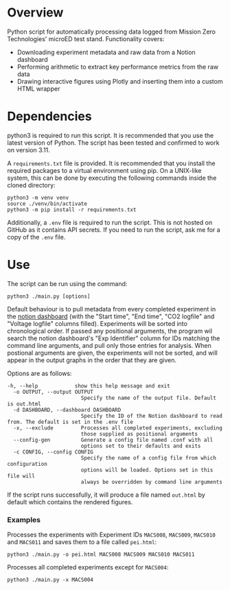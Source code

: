 # Overview
Python script for automatically processing data logged from Mission Zero Technologies' microED test stand. Functionality covers:
- Downloading experiment metadata and raw data from a Notion dashboard
- Performing arithmetic to extract key performance metrics from the raw data
- Drawing interactive figures using Plotly and inserting them into a custom HTML wrapper

# Dependencies
python3 is required to run this script. It is recommended that you use the latest version of Python. The script has been tested and confirmed to work on version 3.11.

A `requirements.txt` file is provided. It is recommended that you install the required packages to a virtual environment using pip. On a UNIX-like system, this can be done by executing the following commands inside the cloned directory:
```
python3 -m venv venv
source ./venv/bin/activate
python3 -m pip install -r requirements.txt
```

Additionally, a `.env` file is required to run the script. This is not hosted on GitHub as it contains API secrets. If you need to run the script, ask me for a copy of the `.env` file.

# Use
The script can be run using the command:
```
python3 ./main.py [options]
```
Default behaviour is to pull metadata from every completed experiment in the [notion dashboard](https://www.notion.so/mzt/MicroED-AEM-crossover-screening-7f7b3d759880499394355da5333392cb) (with the "Start time", "End time", "CO2 logfile" and "Voltage logfile" columns filled). Experiments will be sorted into chronological order.
If passed any positional arguments, the program wil search the notion dashboard's "Exp Identifier" column for IDs matching the command line arguments, and pull only those entries for analysis. When postional arguments are given, the experiments will not be sorted, and will appear in the output graphs in the order that they are given.

Options are as follows:
```
-h, --help            show this help message and exit
  -o OUTPUT, --output OUTPUT
                        Specify the name of the output file. Default is out.html
  -d DASHBOARD, --dashboard DASHBOARD
                        Specify the ID of the Notion dashboard to read from. The default is set in the .env file 
  -x, --exclude         Processes all completed experiments, excluding
                        those supplied as positional arguments
  --config-gen          Generate a config file named .conf with all
                        options set to their defaults and exits
  -c CONFIG, --config CONFIG
                        Specify the name of a config file from which configuration
                        options will be loaded. Options set in this file will
                        always be overridden by command line arguments
```
If the script runs successfully, it will produce a file named `out.html` by default which contains the rendered figures.

### Examples
Processes the experiments with Experiment IDs `MACS008`, `MACS009`, `MACS010` and `MACS011` and saves them to a file called `pei.html`:
```
python3 ./main.py -o pei.html MACS008 MACS009 MACS010 MACS011
```
Processes all completed experiments except for `MACS004`:
```
python3 ./main.py -x MACS004
```
